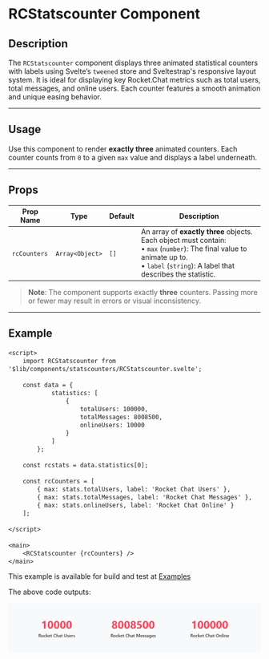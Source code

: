 # RCStatscounter Component

## Description

The `RCStatscounter` component displays three animated statistical counters with labels using Svelte’s `tweened` store and Sveltestrap's responsive layout system. It is ideal for displaying key Rocket.Chat metrics such as total users, total messages, and online users. Each counter features a smooth animation and unique easing behavior.

---

## Usage

Use this component to render **exactly three** animated counters. Each counter counts from `0` to a given `max` value and displays a label underneath.

---

## Props

| Prop Name    | Type            | Default | Description |
|--------------|-----------------|---------|-------------|
| `rcCounters` | `Array<Object>` | `[]`    | An array of **exactly three** objects. Each object must contain:<br>• `max` (`number`): The final value to animate up to.<br>• `label` (`string`): A label that describes the statistic. |

> **Note**: The component supports exactly **three** counters. Passing more or fewer may result in errors or visual inconsistency.

---

## Example

```svelte
<script>
	import RCStatscounter from '$lib/components/statscounters/RCStatscounter.svelte';

    const data = {
            statistics: [
                {
                    totalUsers: 100000,
                    totalMessages: 8008500,
                    onlineUsers: 10000
                }
            ]
        };

    const rcstats = data.statistics[0];

	const rcCounters = [
        { max: stats.totalUsers, label: 'Rocket Chat Users' },
        { max: stats.totalMessages, label: 'Rocket Chat Messages' },
        { max: stats.onlineUsers, label: 'Rocket Chat Online' }
    ];

</script>

<main>
	<RCStatscounter {rcCounters} />
</main>

```
This example is available for build and test at [Examples](../examples/rcstatscounter.md)

The above code outputs:

![RcStatscounters image.](./docsImages/rcstatscounterImage.png "This is a Rcstatscounters image.")